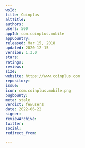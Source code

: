 ```yaml
---
wsId: 
title: Coinplus
altTitle: 
authors: 
users: 500
appId: com.coinplus.mobile
appCountry: 
released: Mar 15, 2018
updated: 2020-12-15
version: 1.3.0
stars: 
ratings: 
reviews: 
size: 
website: https://www.coinplus.com
repository: 
issue: 
icon: com.coinplus.mobile.png
bugbounty: 
meta: stale
verdict: fewusers
date: 2022-06-22
signer: 
reviewArchive: 
twitter: 
social: 
redirect_from: 

---
```


